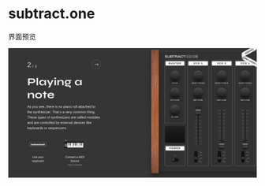 # subtract.one

界面预览

  ![subtract.one](https://github.com/JakiChen/subtract.one/blob/master/public/images/twitter-preview.png)
